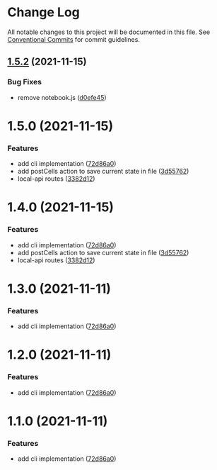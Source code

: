 # Change Log

All notable changes to this project will be documented in this file.
See [Conventional Commits](https://conventionalcommits.org) for commit guidelines.

## [1.5.2](https://github.com/petarnenov/portfolioProject/compare/@pnp-js/cli@1.5.1...@pnp-js/cli@1.5.2) (2021-11-15)


### Bug Fixes

* remove notebook.js ([d0efe45](https://github.com/petarnenov/portfolioProject/commit/d0efe456ac0bffe3cd055dc0d46374451b471aa4))





# 1.5.0 (2021-11-15)


### Features

* add cli implementation ([72d86a0](https://github.com/petarnenov/portfolioProject/commit/72d86a0042c5625a11a1606c68d9b68701577024))
* add postCells action to save current state in file ([3d55762](https://github.com/petarnenov/portfolioProject/commit/3d55762611a16d2602fa99f9d3c5386a3d5aee75))
* local-api routes ([3382d12](https://github.com/petarnenov/portfolioProject/commit/3382d120f9c32a4ef195cc9b92fca8ee5a38964c))





# 1.4.0 (2021-11-15)


### Features

* add cli implementation ([72d86a0](https://github.com/petarnenov/portfolioProject/commit/72d86a0042c5625a11a1606c68d9b68701577024))
* add postCells action to save current state in file ([3d55762](https://github.com/petarnenov/portfolioProject/commit/3d55762611a16d2602fa99f9d3c5386a3d5aee75))
* local-api routes ([3382d12](https://github.com/petarnenov/portfolioProject/commit/3382d120f9c32a4ef195cc9b92fca8ee5a38964c))





# 1.3.0 (2021-11-11)


### Features

* add cli implementation ([72d86a0](https://github.com/petarnenov/portfolioProject/commit/72d86a0042c5625a11a1606c68d9b68701577024))





# 1.2.0 (2021-11-11)


### Features

* add cli implementation ([72d86a0](https://github.com/petarnenov/portfolioProject/commit/72d86a0042c5625a11a1606c68d9b68701577024))





# 1.1.0 (2021-11-11)


### Features

* add cli implementation ([72d86a0](https://github.com/petarnenov/portfolioProject/commit/72d86a0042c5625a11a1606c68d9b68701577024))
